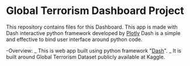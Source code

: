 # Global Terrorism Dashboard Project

This repository contains files for this Dashboard.
This app is made with Dash interactive python framework developed by [Plotly](https://plotly.com/)
Dash is a simple and effective to bind user interface around python code.

-Overview:
_ This is web app built using python framework "[Dash](https://plotly.com/dash/)".
_ It is built around Global Terrorism Dataset publicly available at Kaggle.
